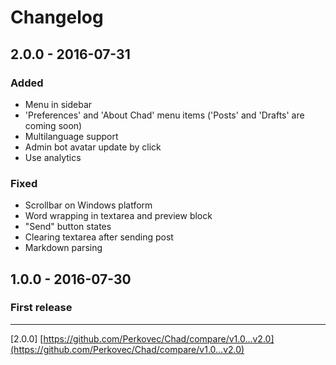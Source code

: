 # Changelog

## 2.0.0 - 2016-07-31
### Added
- Menu in sidebar
- 'Preferences' and 'About Chad' menu items ('Posts' and 'Drafts' are coming soon)
- Multilanguage support
- Admin bot avatar update by click
- Use analytics

### Fixed
- Scrollbar on Windows platform
- Word wrapping in textarea and preview block
- "Send" button states
- Clearing textarea after sending post
- Markdown parsing

## 1.0.0 - 2016-07-30
### First release
---
[2.0.0] [https://github.com/Perkovec/Chad/compare/v1.0...v2.0](https://github.com/Perkovec/Chad/compare/v1.0...v2.0)